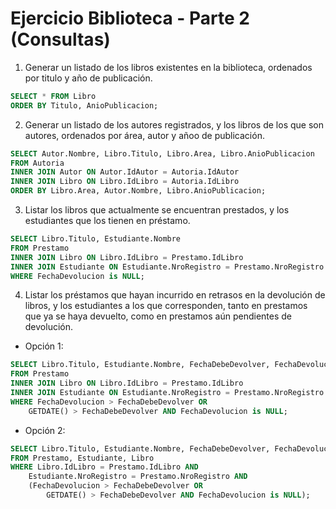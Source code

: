 # Ejercicio Biblioteca - Parte 2 (Consultas)
1. Generar un listado de los libros existentes en la biblioteca, ordenados por titulo y año de publicación.</br>
``` SQL 
SELECT * FROM Libro
ORDER BY Titulo, AnioPublicacion;
```
2. Generar un listado de los autores registrados, y los libros de los que son autores, ordenados por área, autor y añoo de publicación.</br>
``` SQL 
SELECT Autor.Nombre, Libro.Titulo, Libro.Area, Libro.AnioPublicacion 
FROM Autoria
INNER JOIN Autor ON Autor.IdAutor = Autoria.IdAutor
INNER JOIN Libro ON Libro.IdLibro = Autoria.IdLibro
ORDER BY Libro.Area, Autor.Nombre, Libro.AnioPublicacion;
```
3. Listar los libros que actualmente se encuentran prestados, y los estudiantes que los tienen en préstamo.</br>
``` SQL
SELECT Libro.Titulo, Estudiante.Nombre
FROM Prestamo
INNER JOIN Libro ON Libro.IdLibro = Prestamo.IdLibro
INNER JOIN Estudiante ON Estudiante.NroRegistro = Prestamo.NroRegistro
WHERE FechaDevolucion is NULL;
```
4. Listar los préstamos que hayan incurrido en retrasos en la devolución de libros, y los estudiantes a los que corresponden, 
tanto en prestamos que ya se haya devuelto, como en prestamos aún pendientes de devolución.</br>

- Opción 1:</br>
``` SQL
SELECT Libro.Titulo, Estudiante.Nombre, FechaDebeDevolver, FechaDevolucion
FROM Prestamo
INNER JOIN Libro ON Libro.IdLibro = Prestamo.IdLibro
INNER JOIN Estudiante ON Estudiante.NroRegistro = Prestamo.NroRegistro
WHERE FechaDevolucion > FechaDebeDevolver OR 
	GETDATE() > FechaDebeDevolver AND FechaDevolucion is NULL;
```
- Opción 2:</br>
``` SQL
SELECT Libro.Titulo, Estudiante.Nombre, FechaDebeDevolver, FechaDevolucion
FROM Prestamo, Estudiante, Libro
WHERE Libro.IdLibro = Prestamo.IdLibro AND
	Estudiante.NroRegistro = Prestamo.NroRegistro AND
	(FechaDevolucion > FechaDebeDevolver OR 
		GETDATE() > FechaDebeDevolver AND FechaDevolucion is NULL);
```
